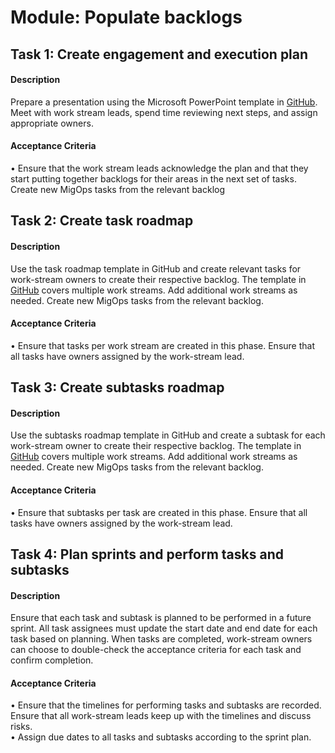 
# Module: Populate backlogs
## Task 1: Create engagement and execution plan
#### Description
Prepare a presentation using the Microsoft PowerPoint template in [GitHub](https://github.com/aws-samples/aws-migops-guidance/tree/main/AmazonConnect-Migration/v1.0/Amazon-Connect). Meet with work stream leads, spend time reviewing next steps, and assign appropriate owners. 
#### Acceptance Criteria
• Ensure that the work stream leads acknowledge the plan and that they start putting together backlogs for their areas in the next set of tasks. Create new MigOps tasks from the relevant backlog
## Task 2: Create task roadmap
#### Description
Use the task roadmap template in GitHub and create relevant tasks for work-stream owners to create their respective backlog. The template in [GitHub](https://github.com/aws-samples/aws-migops-guidance/tree/main/AmazonConnect-Migration/v1.0/Amazon-Connect) covers multiple work streams. Add additional work streams as needed. Create new MigOps tasks from the relevant backlog. 
#### Acceptance Criteria
• Ensure that tasks per work stream are created in this phase. Ensure that all tasks have owners assigned by the work-stream lead. 
## Task 3: Create subtasks roadmap
#### Description
Use the subtasks roadmap template in GitHub and create a subtask for each work-stream owner to create their respective backlog. The template in [GitHub](https://github.com/aws-samples/aws-migops-guidance/tree/main/AmazonConnect-Migration/v1.0/Amazon-Connect) covers multiple work streams. Add additional work streams as needed. Create new MigOps tasks from the relevant backlog. 
#### Acceptance Criteria
• Ensure that subtasks per task are created in this phase. Ensure that all tasks have owners assigned by the work-stream lead. 
## Task 4: Plan sprints and perform tasks and subtasks
#### Description
Ensure that each task and subtask is planned to be performed in a future sprint. All task assignees must update the start date and end date for each task based on planning. When tasks are completed, work-stream owners can choose to double-check the acceptance criteria for each task and confirm completion. 
#### Acceptance Criteria
• Ensure that the timelines for performing tasks and subtasks are recorded. Ensure that all work-stream leads keep up with the timelines and discuss risks.  
• Assign due dates to all tasks and subtasks according to the sprint plan. 